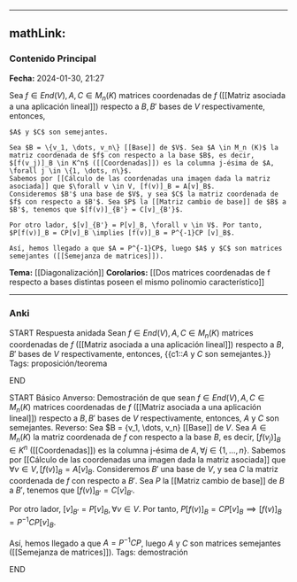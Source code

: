 
---
mathLink:
---
### Contenido Principal

**Fecha:** 2024-01-30, 21:27

Sea $f \in End(V), A, C \in M_n (K)$ matrices coordenadas de $f$ ([[Matriz asociada a una aplicación lineal]]) respecto a $B, B'$ bases de $V$ respectivamente, entonces,
```ad-proposition
$A$ y $C$ son semejantes.

```


```ad-proof
Sea $B = \{v_1, \dots, v_n\} [[Base]] de $V$. Sea $A \in M_n (K)$ la matriz coordenada de $f$ con respecto a la base $B$, es decir, $[f(v_j)]_B \in K^n$ ([[Coordenadas]]) es la columna j-ésima de $A, \forall j \in \{1, \dots, n\}$.
Sabemos por [[Cálculo de las coordenadas una imagen dada la matriz asociada]] que $\forall v \in V, [f(v)]_B = A[v]_B$.
Consideremos $B'$ una base de $V$, y sea $C$ la matriz coordenada de $f$ con respecto a $B'$. Sea $P$ la [[Matriz cambio de base]] de $B$ a $B'$, tenemos que $[f(v)]_{B'} = C[v]_{B'}$.

Por otro lador, $[v]_{B'} = P[v]_B, \forall v \in V$. Por tanto, $P[f(v)]_B = CP[v]_B \implies [f(v)]_B = P^{-1}CP [v]_B$.

Así, hemos llegado a que $A = P^{-1}CP$, luego $A$ y $C$ son matrices semejantes ([[Semejanza de matrices]]).

```


**Tema:** [[Diagonalización]]
**Corolarios:** [[Dos matrices coordenadas de f respecto a bases distintas poseen el mismo polinomio característico]]

---
### Anki

START
Respuesta anidada
Sean $f \in End(V), A, C \in M_n (K)$ matrices coordenadas de $f$ ([[Matriz asociada a una aplicación lineal]]) respecto a $B, B'$ bases de $V$ respectivamente, entonces, {{c1::$A$ y $C$ son semejantes.}}
Tags: proposición/teorema
<!--ID: 1706723823967-->
END

START
Básico
Anverso: Demostración de que sean $f \in End(V), A, C \in M_n (K)$ matrices coordenadas de $f$ ([[Matriz asociada a una aplicación lineal]]) respecto a $B, B'$ bases de $V$ respectivamente, entonces, $A$ y $C$ son semejantes.
Reverso: Sea $B = \{v_1, \dots, v_n\} [[Base]] de $V$. Sea $A \in M_n (K)$ la matriz coordenada de $f$ con respecto a la base $B$, es decir, $[f(v_j)]_B \in K^n$ ([[Coordenadas]]) es la columna j-ésima de $A, \forall j \in \{1, \dots, n\}$.
Sabemos por [[Cálculo de las coordenadas una imagen dada la matriz asociada]] que $\forall v \in V, [f(v)]_B = A[v]_B$.
Consideremos $B'$ una base de $V$, y sea $C$ la matriz coordenada de $f$ con respecto a $B'$. Sea $P$ la [[Matriz cambio de base]] de $B$ a $B'$, tenemos que $[f(v)]_{B'} = C[v]_{B'}$.

Por otro lador, $[v]_{B'} = P[v]_B, \forall v \in V$. Por tanto, $P[f(v)]_B = CP[v]_B \implies [f(v)]_B = P^{-1}CP [v]_B$.

Así, hemos llegado a que $A = P^{-1}CP$, luego $A$ y $C$ son matrices semejantes ([[Semejanza de matrices]]).
Tags: demostración
<!--ID: 1706723823972-->
END
